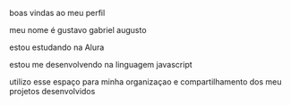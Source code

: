 boas vindas ao meu perfil 







meu nome é gustavo gabriel augusto



estou estudando na Alura



estou me desenvolvendo na linguagem javascript



utilizo esse espaço para minha organizaçao e compartilhamento  dos meu projetos desenvolvidos 
